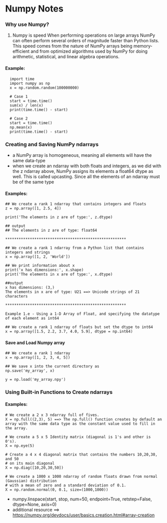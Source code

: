 # Numpy Notes 
### Why use Numpy?
1. Numpy is speed When performing operations on large arrays NumPy can often perform several orders of magnitude faster than Python lists. This speed comes from the nature of NumPy arrays being memory-efficient and from optimized algorithms used by NumPy for doing arithmetic, statistical, and linear algebra operations.
#### Example:
```
  import time
  import numpy as np
  x = np.random.random(100000000)
  
  # Case 1
  start = time.time()
  sum(x) / len(x)
  print(time.time() - start)
  
  # Case 2
  start = time.time()
  np.mean(x)
  print(time.time() - start)
```

### Creating and Saving NumPy ndarrays
-  a NumPy array is homogeneous, meaning all elements will have the same data-type
-   when we create an ndarray with both floats and integers, as we did with the z ndarray above, NumPy assigns its elements a float64 dtype as well.       This is called upcasting. Since all the elements of an ndarray must be of the same type
  #### Examples:
  ```
 ## We create a rank 1 ndarray that contains integers and floats
z = np.array([1, 2.5, 4])

print('The elements in z are of type:', z.dtype)

## output
## The elements in z are of type: float64

******************************************************

## We create a rank 1 ndarray from a Python list that contains integers and strings
x = np.array([1, 2, 'World'])

## We print information about x
print('x has dimensions:', x.shape)
print('The elements in x are of type:', x.dtype)

##output
x has dimensions: (3,)
The elements in x are of type: U21 ==> Unicode strings of 21 characters

******************************************************

Example 1.e - Using a 1-D Array of Float, and specifying the datatype of each element as int64

## We create a rank 1 ndarray of floats but set the dtype to int64
x = np.array([1.5, 2.2, 3.7, 4.0, 5.9], dtype = np.int64)
```
#### Save and Load Numpy array
```
## We create a rank 1 ndarray
x = np.array([1, 2, 3, 4, 5])

## We save x into the current directory as 
np.save('my_array', x)

y = np.load('my_array.npy')

```

### Using Built-in Functions to Create ndarrays

#### Examples:

```
# We create a 2 x 3 ndarray full of fives. 
X = np.full((2,3), 5) ==> The np.full() function creates by default an array with the same data type as the constant value used to fill in the array.

# We create a 5 x 5 Identity matrix (diagonal is 1's and other is 0's). 
X = np.eye(5)

# Create a 4 x 4 diagonal matrix that contains the numbers 10,20,30, and 50
# on its main diagonal
X = np.diag([10,20,30,50])

# We create a 1000 x 1000 ndarray of random floats drawn from normal (Gaussian) distribution
# with a mean of zero and a standard deviation of 0.1.
X = np.random.normal(0, 0.1, size=(1000,1000))
```
- numpy.linspace(start, stop, num=50, endpoint=True, retstep=False, dtype=None, axis=0)
- additional resource ==> https://numpy.org/devdocs/user/basics.creation.html#array-creation
